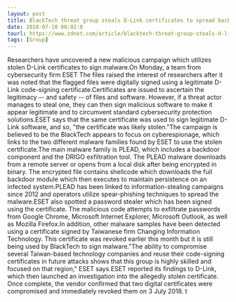 ```yaml
---
layout: post
title: BlackTech threat group steals D-Link certificates to spread backdoor malware
date: 2018-07-10 00:02:0
tourl: https://www.zdnet.com/article/blacktech-threat-group-steals-d-link-certificates-to-spread-backdoor-malware/
tags: [Group]
---
```

Researchers have uncovered a new malicious campaign which utilizes stolen D-Link certificates to sign malware.On Monday, a team from cybersecurity firm ESET The files raised the interest of researchers after it was noted that the flagged files were digitally signed using a legitimate D-Link code-signing certificate.Certificates are issued to ascertain the legitimacy -- and safety -- of files and software. However, if a threat actor manages to steal one, they can then sign malicious software to make it appear legitimate and to circumvent standard cybersecurity protection solutions.ESET says that the same certificate was used to sign legitimate D-Link software, and so, "the certificate was likely stolen."The campaign is believed to be the BlackTech appears to focus on cyberespionage, which links to the two different malware families found by ESET to use the stolen certificate.The main malware family is PLEAD, which includes a backdoor component and the DRIGO exfiltration tool. The PLEAD malware downloads from a remote server or opens from a local disk after being encrypted in binary. The encrypted file contains shellcode which downloads the full backdoor module which then executes to maintain persistence on an infected system.PLEAD has been linked to information-stealing campaigns since 2012 and operators utilize spear-phishing techniques to spread the malware.ESET also spotted a password stealer which has been signed using the certificate. The malicious code attempts to exfiltrate passwords from Google Chrome, Microsoft Internet Explorer, Microsoft Outlook, as well as Mozilla Firefox.In addition, other malware samples have been detected using a certificate signed by Taiwanese firm Changing Information Technology. This certificate was revoked earlier this month but it is still being used by BlackTech to sign malware."The ability to compromise several Taiwan-based technology companies and reuse their code-signing certificates in future attacks shows that this group is highly skilled and focused on that region," ESET says.ESET reported its findings to D-Link, which then launched an investigation into the allegedly stolen certificate. Once complete, the vendor confirmed that two digital certificates were compromised and immediately revoked them on 3 July 2018. t 